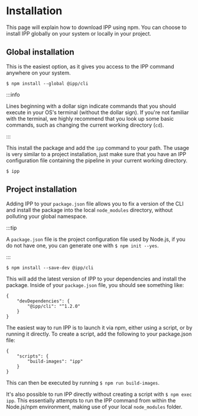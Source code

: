 # Installation

This page will explain how to download IPP using npm. You can choose to install IPP globally on your system or locally in your project.

## Global installation

This is the easiest option, as it gives you access to the IPP command anywhere on your system.

```shell
$ npm install --global @ipp/cli
```

:::info

Lines beginning with a dollar sign indicate commands that you should execute in your OS's terminal (without the dollar sign). If you're not familiar with the terminal, we highly recommend that you look up some basic commands, such as changing the current working directory (`cd`).

:::

This install the package and add the `ipp` command to your path. The usage is very similar to a project installation, just make sure that you have an IPP configuration file containing the pipeline in your current working directory.

```shell
$ ipp
```

## Project installation

Adding IPP to your `package.json` file allows you to fix a version of the CLI and install the package into the local `node_modules` directory, without polluting your global namespace.

:::tip

A `package.json` file is the project configuration file used by Node.js, if you do not have one, you can generate one with `$ npm init --yes`.

:::

```shell
$ npm install --save-dev @ipp/cli
```

This will add the latest version of IPP to your dependencies and install the package. Inside of your `package.json` file, you should see something like:

```json{3} title=package.json
{
    "devDependencies": {
        "@ipp/cli": "^1.2.0"
    }
}
```

The easiest way to run IPP is to launch it via npm, either using a script, or by running it directly. To create a script, add the following to your package.json file:

```json{3-5} title=package.json
{
    "scripts": {
        "build-images": "ipp"
    }
}
```

This can then be executed by running `$ npm run build-images`.

It's also possible to run IPP directly without creating a script with `$ npm exec ipp`. This essentially attempts to run the IPP command from within the Node.js/npm environment, making use of your local `node_modules` folder.
